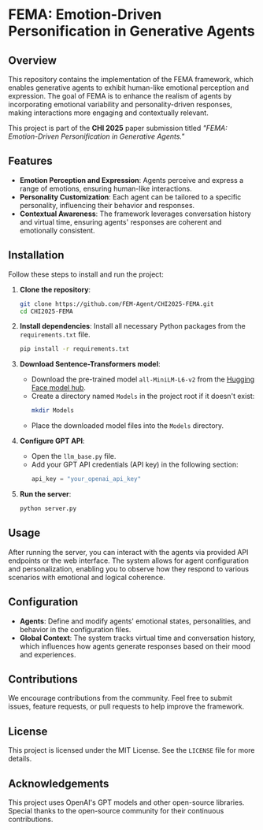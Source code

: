 # FEMA: Emotion-Driven Personification in Generative Agents

## Overview
This repository contains the implementation of the FEMA framework, which enables generative agents to exhibit human-like emotional perception and expression. The goal of FEMA is to enhance the realism of agents by incorporating emotional variability and personality-driven responses, making interactions more engaging and contextually relevant.

This project is part of the **CHI 2025** paper submission titled *"FEMA: Emotion-Driven Personification in Generative Agents."*

## Features
- **Emotion Perception and Expression**: Agents perceive and express a range of emotions, ensuring human-like interactions.
- **Personality Customization**: Each agent can be tailored to a specific personality, influencing their behavior and responses.
- **Contextual Awareness**: The framework leverages conversation history and virtual time, ensuring agents' responses are coherent and emotionally consistent.

## Installation

Follow these steps to install and run the project:

1. **Clone the repository**:
    ```bash
    git clone https://github.com/FEM-Agent/CHI2025-FEMA.git
    cd CHI2025-FEMA
    ```

2. **Install dependencies**:
    Install all necessary Python packages from the `requirements.txt` file.
    ```bash
    pip install -r requirements.txt
    ```

3. **Download Sentence-Transformers model**:
    - Download the pre-trained model `all-MiniLM-L6-v2` from the [Hugging Face model hub](https://huggingface.co/sentence-transformers/all-MiniLM-L6-v2).
    - Create a directory named `Models` in the project root if it doesn't exist:
      ```bash
      mkdir Models
      ```
    - Place the downloaded model files into the `Models` directory.

4. **Configure GPT API**:
   - Open the `llm_base.py` file.
   - Add your GPT API credentials (API key) in the following section:
     ```python
     api_key = "your_openai_api_key"
     ```

5. **Run the server**:
    ```bash
    python server.py
    ```

## Usage
After running the server, you can interact with the agents via provided API endpoints or the web interface. The system allows for agent configuration and personalization, enabling you to observe how they respond to various scenarios with emotional and logical coherence.

## Configuration
- **Agents**: Define and modify agents' emotional states, personalities, and behavior in the configuration files.
- **Global Context**: The system tracks virtual time and conversation history, which influences how agents generate responses based on their mood and experiences.

## Contributions
We encourage contributions from the community. Feel free to submit issues, feature requests, or pull requests to help improve the framework.

## License
This project is licensed under the MIT License. See the `LICENSE` file for more details.

## Acknowledgements
This project uses OpenAI's GPT models and other open-source libraries. Special thanks to the open-source community for their continuous contributions.
